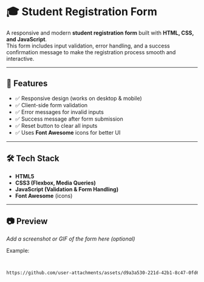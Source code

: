 # 🎓 Student Registration Form  

A responsive and modern **student registration form** built with **HTML, CSS, and JavaScript**.  
This form includes input validation, error handling, and a success confirmation message to make the registration process smooth and interactive.  

---

## 🚀 Features  
- ✅ Responsive design (works on desktop & mobile)  
- ✅ Client-side form validation  
- ✅ Error messages for invalid inputs  
- ✅ Success message after form submission  
- ✅ Reset button to clear all inputs  
- ✅ Uses **Font Awesome** icons for better UI  

---

## 🛠️ Tech Stack  
- **HTML5**  
- **CSS3 (Flexbox, Media Queries)**  
- **JavaScript (Validation & Form Handling)**  
- **Font Awesome** (icons)  

---

## 📷 Preview  
_Add a screenshot or GIF of the form here (optional)_  

Example:  
```md
  

https://github.com/user-attachments/assets/d9a3a530-221d-42b1-8c47-0fd688e0975c
 
